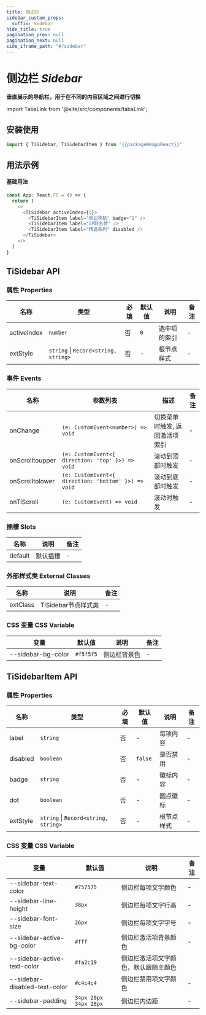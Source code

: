 ```yaml
---
title: 侧边栏
sidebar_custom_props:
  suffix: Sidebar
hide_title: true
pagination_prev: null
pagination_next: null
side_iframe_path: "#/sidebar"
---
```


# 侧边栏 _Sidebar_
**垂直展示的导航栏，用于在不同的内容区域之间进行切换**

import TabsLink from '@site/src/components/tabsLink';

<TabsLink id="tisidebar-api" />

## 安装使用
```typescript showLineNumbers
import { TiSidebar, TiSidebarItem } from '{{packageWeappReact}}'
```

## 用法示例

#### 基础用法
```typescript tsx showLineNumbers
const App: React.FC = () => {
  return (
    <>
      <TiSidebar activeIndex={1}>
        <TiSidebarItem label="侧边导航" badge="1" />
        <TiSidebarItem label="IP联名款" />
        <TiSidebarItem label="精选系列" disabled />
      </TiSidebar>
    </>
  )
}
```
## TiSidebar API
### 属性 **Properties**

| 名称        | 类型     | 必填 | 默认值 | 说明         | 备注 |
| ----------- | -------- | ---- | ------ | ------------ | ---- |
| activeIndex | `number` | 否   | `0`      | 选中项的索引 | -    |
| extStyle    | `string` \| `Record<string, string>` | 否   | -      | 根节点样式   | -    |

### 事件 **Events**

| 名称     | 参数列表 | 描述           | 备注 |
| -------- | -------- | -------------- | ---- |
| onChange | `(e: CustomEvent<number>) => void`    | 切换菜单时触发, 返回激活项索引| -    |
| onScrolltoupper | `(e: CustomEvent<{ direction: 'top' }>) => void`    | 滚动到顶部时触发| -    |
| onScrolltolower | `(e: CustomEvent<{ direction: 'bottom' }>) => void`    | 滚动到底部时触发| -    |
| onTiScroll | `(e: CustomEvent) => void`    | 滚动时触发| -    |

### 插槽 **Slots**

| 名称    | 说明     | 备注 |
| ------- | -------- | ---- |
| default | 默认插槽 | -    |

### 外部样式类 **External Classes**

| 名称     | 说明         | 备注 |
| -------- | ------------ | ---- |
| extClass | TiSidebar节点样式类 | -    |
### CSS 变量 **CSS Variable**
| 变量 | 默认值 | 说明 | 备注 |
| ---- | ------ | ---- | ---- |
| --sidebar-bg-color | `#f5f5f5` | 侧边栏背景色 | - |

## TiSidebarItem API
### 属性 **Properties**

| 名称     | 类型      | 必填 | 默认值 | 说明     | 备注 |
| -------- | --------- | ---- | ------ | -------- | ---- |
| label    | `string`  | 否   | -      | 每项内容 | -    |
| disabled | `boolean` | 否   | `false`  | 是否禁用 | -    |
| badge    | `string`  | 否   | -      | 徽标内容 | -    |
| dot      | `boolean` | 否   | -      | 圆点徽标 | -    |
| extStyle      | `string` \| `Record<string, string>` | 否   | -      | 根节点样式 | -    |

### CSS 变量 **CSS Variable**
| 变量 | 默认值 | 说明 | 备注 |
| ---- | ------ | ---- | ---- |
| --sidebar-text-color | `#757575` | 侧边栏每项文字颜色 | - |
| --sidebar-line-height | `38px` | 侧边栏每项文字行高 | - |
| --sidebar-font-size | `26px` | 侧边栏每项文字字号 | - |
| --sidebar-active-bg-color | `#fff` | 侧边栏激活项背景颜色 | - |
| --sidebar-active-text-color | `#fa2c19` | 侧边栏激活项文字颜色，默认跟随主题色 |  |
| --sidebar-disabled-text-color | `#c4c4c4` | 侧边栏禁用项文字颜色 | - |
| --sidebar-padding | `34px 20px 34px 28px` | 侧边栏内边距 | - |